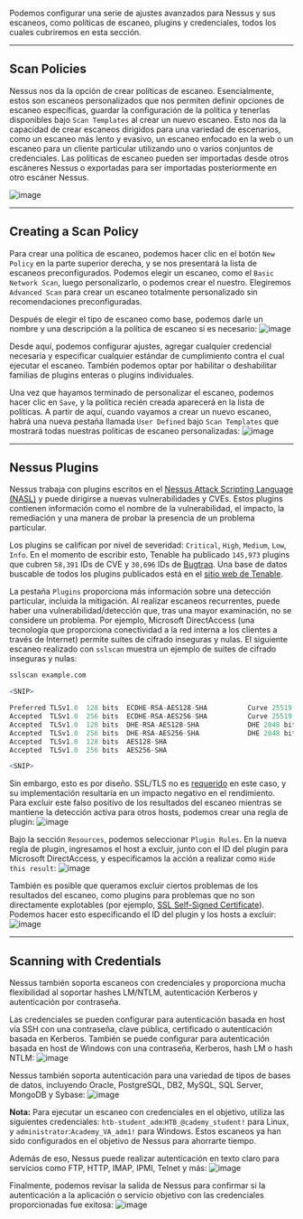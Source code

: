 Podemos configurar una serie de ajustes avanzados para Nessus y sus escaneos, como políticas de escaneo, plugins y credenciales, todos los cuales cubriremos en esta sección.

---

## Scan Policies

Nessus nos da la opción de crear políticas de escaneo. Esencialmente, estos son escaneos personalizados que nos permiten definir opciones de escaneo específicas, guardar la configuración de la política y tenerlas disponibles bajo `Scan Templates` al crear un nuevo escaneo. Esto nos da la capacidad de crear escaneos dirigidos para una variedad de escenarios, como un escaneo más lento y evasivo, un escaneo enfocado en la web o un escaneo para un cliente particular utilizando uno o varios conjuntos de credenciales. Las políticas de escaneo pueden ser importadas desde otros escáneres Nessus o exportadas para ser importadas posteriormente en otro escáner Nessus.

![image](https://academy.hackthebox.com/storage/modules/108/nessus/nessus_policies.png)

---

## Creating a Scan Policy

Para crear una política de escaneo, podemos hacer clic en el botón `New Policy` en la parte superior derecha, y se nos presentará la lista de escaneos preconfigurados. Podemos elegir un escaneo, como el `Basic Network Scan`, luego personalizarlo, o podemos crear el nuestro. Elegiremos `Advanced Scan` para crear un escaneo totalmente personalizado sin recomendaciones preconfiguradas.

Después de elegir el tipo de escaneo como base, podemos darle un nombre y una descripción a la política de escaneo si es necesario: ![image](https://academy.hackthebox.com/storage/modules/108/nessus/policy.png)

Desde aquí, podemos configurar ajustes, agregar cualquier credencial necesaria y especificar cualquier estándar de cumplimiento contra el cual ejecutar el escaneo. También podemos optar por habilitar o deshabilitar familias de plugins enteras o plugins individuales.

Una vez que hayamos terminado de personalizar el escaneo, podemos hacer clic en `Save`, y la política recién creada aparecerá en la lista de políticas. A partir de aquí, cuando vayamos a crear un nuevo escaneo, habrá una nueva pestaña llamada `User Defined` bajo `Scan Templates` que mostrará todas nuestras políticas de escaneo personalizadas: ![image](https://academy.hackthebox.com/storage/modules/108/nessus/htb_policydefined.png)

---

## Nessus Plugins

Nessus trabaja con plugins escritos en el [Nessus Attack Scripting Language (NASL)](https://en.wikipedia.org/wiki/Nessus_Attack_Scripting_Language) y puede dirigirse a nuevas vulnerabilidades y CVEs. Estos plugins contienen información como el nombre de la vulnerabilidad, el impacto, la remediación y una manera de probar la presencia de un problema particular.

Los plugins se califican por nivel de severidad: `Critical`, `High`, `Medium`, `Low`, `Info`. En el momento de escribir esto, Tenable ha publicado `145,973` plugins que cubren `58,391` IDs de CVE y `30,696` IDs de [Bugtraq](https://en.wikipedia.org/wiki/Bugtraq). Una base de datos buscable de todos los plugins publicados está en el [sitio web de Tenable](https://www.tenable.com/plugins).

La pestaña `Plugins` proporciona más información sobre una detección particular, incluida la mitigación. Al realizar escaneos recurrentes, puede haber una vulnerabilidad/detección que, tras una mayor examinación, no se considere un problema. Por ejemplo, Microsoft DirectAccess (una tecnología que proporciona conectividad a la red interna a los clientes a través de Internet) permite suites de cifrado inseguras y nulas. El siguiente escaneo realizado con `sslscan` muestra un ejemplo de suites de cifrado inseguras y nulas:

```r
sslscan example.com

<SNIP>

Preferred TLSv1.0  128 bits  ECDHE-RSA-AES128-SHA          Curve 25519 DHE 253
Accepted  TLSv1.0  256 bits  ECDHE-RSA-AES256-SHA          Curve 25519 DHE 253
Accepted  TLSv1.0  128 bits  DHE-RSA-AES128-SHA            DHE 2048 bits
Accepted  TLSv1.0  256 bits  DHE-RSA-AES256-SHA            DHE 2048 bits
Accepted  TLSv1.0  128 bits  AES128-SHA                   
Accepted  TLSv1.0  256 bits  AES256-SHA                   

<SNIP>
```

Sin embargo, esto es por diseño. SSL/TLS no es [requerido](https://directaccess.richardhicks.com/2014/09/23/directaccess-ip-https-ssl-and-tls-insecure-cipher-suites/) en este caso, y su implementación resultaría en un impacto negativo en el rendimiento. Para excluir este falso positivo de los resultados del escaneo mientras se mantiene la detección activa para otros hosts, podemos crear una regla de plugin: ![image](https://academy.hackthebox.com/storage/modules/108/nessus/plugin_rules.png)

Bajo la sección `Resources`, podemos seleccionar `Plugin Rules`. En la nueva regla de plugin, ingresamos el host a excluir, junto con el ID del plugin para Microsoft DirectAccess, y especificamos la acción a realizar como `Hide this result`: ![image](https://academy.hackthebox.com/storage/modules/108/nessus/new-rule.png)

También es posible que queramos excluir ciertos problemas de los resultados del escaneo, como plugins para problemas que no son directamente explotables (por ejemplo, [SSL Self-Signed Certificate](https://www.tenable.com/plugins/nessus/57582)). Podemos hacer esto especificando el ID del plugin y los hosts a excluir: ![image](https://academy.hackthebox.com/storage/modules/108/nessus/plugins2.png)

---

## Scanning with Credentials

Nessus también soporta escaneos con credenciales y proporciona mucha flexibilidad al soportar hashes LM/NTLM, autenticación Kerberos y autenticación por contraseña.

Las credenciales se pueden configurar para autenticación basada en host vía SSH con una contraseña, clave pública, certificado o autenticación basada en Kerberos. También se puede configurar para autenticación basada en host de Windows con una contraseña, Kerberos, hash LM o hash NTLM: ![image](https://academy.hackthebox.com/storage/modules/108/nessus/creds.png)

Nessus también soporta autenticación para una variedad de tipos de bases de datos, incluyendo Oracle, PostgreSQL, DB2, MySQL, SQL Server, MongoDB y Sybase: ![image](https://academy.hackthebox.com/storage/modules/108/nessus/db_creds.png)

**Nota:** Para ejecutar un escaneo con credenciales en el objetivo, utiliza las siguientes credenciales: `htb-student_adm`:`HTB_@cademy_student!` para Linux, y `administrator`:`Academy_VA_adm1!` para Windows. Estos escaneos ya han sido configurados en el objetivo de Nessus para ahorrarte tiempo.

Además de eso, Nessus puede realizar autenticación en texto claro para servicios como FTP, HTTP, IMAP, IPMI, Telnet y más: ![image](https://academy.hackthebox.com/storage/modules/108/nessus/plaintext_auth.png)

Finalmente, podemos revisar la salida de Nessus para confirmar si la autenticación a la aplicación o servicio objetivo con las credenciales proporcionadas fue exitosa: ![image](https://academy.hackthebox.com/storage/modules/108/nessus/sqlserv.png)